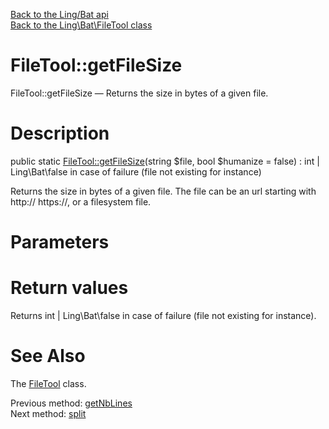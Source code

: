 [Back to the Ling/Bat api](https://github.com/lingtalfi/Bat/blob/master/doc/api/Ling/Bat.md)<br>
[Back to the Ling\Bat\FileTool class](https://github.com/lingtalfi/Bat/blob/master/doc/api/Ling/Bat/FileTool.md)


FileTool::getFileSize
================



FileTool::getFileSize — Returns the size in bytes of a given file.




Description
================


public static [FileTool::getFileSize](https://github.com/lingtalfi/Bat/blob/master/doc/api/Ling/Bat/FileTool/getFileSize.md)(string $file, bool $humanize = false) : int | Ling\Bat\false in case of failure (file not existing for instance)




Returns the size in bytes of a given file.
The file can be an url starting with http:// https://, or a filesystem file.




Parameters
================



Return values
================

Returns int | Ling\Bat\false in case of failure (file not existing for instance).








See Also
================

The [FileTool](https://github.com/lingtalfi/Bat/blob/master/doc/api/Ling/Bat/FileTool.md) class.

Previous method: [getNbLines](https://github.com/lingtalfi/Bat/blob/master/doc/api/Ling/Bat/FileTool/getNbLines.md)<br>Next method: [split](https://github.com/lingtalfi/Bat/blob/master/doc/api/Ling/Bat/FileTool/split.md)<br>

